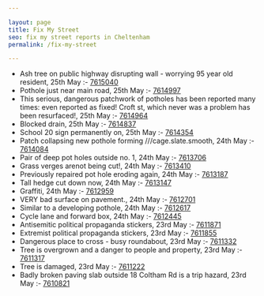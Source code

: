 ```yaml
---

layout: page
title: Fix My Street
seo: fix my street reports in Cheltenham
permalink: /fix-my-street

---
```


<!-- fix_marker starts -->

- Ash tree on public highway disrupting wall - worrying 95 year old resident, 25th May :- [7615040](https://www.fixmystreet.com/report/7615040)
- Pothole just near main road, 25th May :- [7614997](https://www.fixmystreet.com/report/7614997)
- This serious, dangerous patchwork of potholes has been reported many times: even reported as fixed! Croft st, which never was a problem has been resurfaced!, 25th May :- [7614964](https://www.fixmystreet.com/report/7614964)
- Blocked drain, 25th May :- [7614837](https://www.fixmystreet.com/report/7614837)
- School 20 sign permanently on, 25th May :- [7614354](https://www.fixmystreet.com/report/7614354)
- Patch collapsing new pothole forming ///cage.slate.smooth, 24th May :- [7614084](https://www.fixmystreet.com/report/7614084)
- Pair of deep pot holes outside no. 1, 24th May :- [7613706](https://www.fixmystreet.com/report/7613706)
- Grass verges arenot being cut!, 24th May :- [7613410](https://www.fixmystreet.com/report/7613410)
- Previously repaired pot hole eroding again, 24th May :- [7613187](https://www.fixmystreet.com/report/7613187)
- Tall hedge cut down now, 24th May :- [7613147](https://www.fixmystreet.com/report/7613147)
- Graffiti, 24th May :- [7612959](https://www.fixmystreet.com/report/7612959)
- VERY bad surface on pavement., 24th May :- [7612701](https://www.fixmystreet.com/report/7612701)
- Similar to a developing pothole, 24th May :- [7612617](https://www.fixmystreet.com/report/7612617)
- Cycle lane and forward box, 24th May :- [7612445](https://www.fixmystreet.com/report/7612445)
- Antisemitic political propaganda stickers, 23rd May :- [7611871](https://www.fixmystreet.com/report/7611871)
- Extremist political propaganda stickers, 23rd May :- [7611855](https://www.fixmystreet.com/report/7611855)
- Dangerous place to cross - busy roundabout, 23rd May :- [7611332](https://www.fixmystreet.com/report/7611332)
- Tree is overgrown and a danger to people and property, 23rd May :- [7611317](https://www.fixmystreet.com/report/7611317)
- Tree is damaged, 23rd May :- [7611222](https://www.fixmystreet.com/report/7611222)
- Badly broken paving slab outside 18 Coltham Rd is a trip hazard, 23rd May :- [7610821](https://www.fixmystreet.com/report/7610821)

<!-- fix_marker ends -->